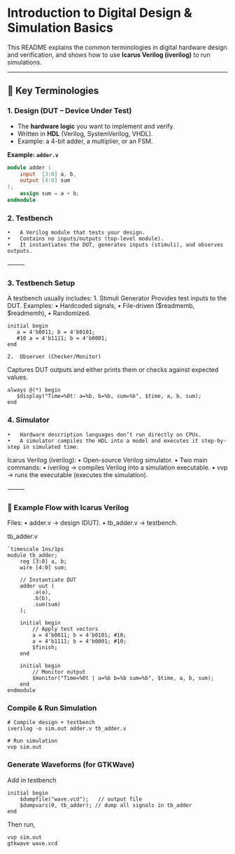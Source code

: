 # Introduction to Digital Design & Simulation Basics

This README explains the common terminologies in digital hardware design and verification, and shows how to use **Icarus Verilog (iverilog)** to run simulations.

---

## 🔹 Key Terminologies

### 1. **Design (DUT – Device Under Test)**
- The **hardware logic** you want to implement and verify.
- Written in **HDL** (Verilog, SystemVerilog, VHDL).
- Example: a 4-bit adder, a multiplier, or an FSM.

**Example: `adder.v`**
```verilog
module adder (
    input  [3:0] a, b,
    output [4:0] sum
);
    assign sum = a + b;
endmodule

```
### 2. **Testbench**
	•	A Verilog module that tests your design.
	•	Contains no inputs/outputs (top-level module).
	•	It instantiates the DUT, generates inputs (stimuli), and observes outputs.

⸻

### 3. **Testbench Setup**

A testbench usually includes:
	1.	Stimuli Generator
Provides test inputs to the DUT. Examples:
	•	Hardcoded signals,
	•	File-driven ($readmemb, $readmemh),
	•	Randomized.

```
initial begin
   a = 4'b0011; b = 4'b0101;
   #10 a = 4'b1111; b = 4'b0001;
end

```
	2.	Observer (Checker/Monitor)
Captures DUT outputs and either prints them or checks against expected values.

```
always @(*) begin
   $display("Time=%0t: a=%b, b=%b, sum=%b", $time, a, b, sum);
end
```
### 4. **Simulator**
	•	Hardware description languages don’t run directly on CPUs.
	•	A simulator compiles the HDL into a model and executes it step-by-step in simulated time.

Icarus Verilog (iverilog):
	•	Open-source Verilog simulator.
	•	Two main commands:
	•	iverilog → compiles Verilog into a simulation executable.
	•	vvp → runs the executable (executes the simulation).

⸻

### 🔹 Example Flow with Icarus Verilog

Files:
	•	adder.v → design (DUT).
	•	tb_adder.v → testbench.

tb_adder.v

```
`timescale 1ns/1ps
module tb_adder;
    reg [3:0] a, b;
    wire [4:0] sum;

    // Instantiate DUT
    adder uut (
        .a(a),
        .b(b),
        .sum(sum)
    );

    initial begin
        // Apply test vectors
        a = 4'b0011; b = 4'b0101; #10;
        a = 4'b1111; b = 4'b0001; #10;
        $finish;
    end

    initial begin
        // Monitor output
        $monitor("Time=%0t | a=%b b=%b sum=%b", $time, a, b, sum);
    end
endmodule

```

### Compile & Run Simulation

```
# Compile design + testbench
iverilog -o sim.out adder.v tb_adder.v

# Run simulation
vvp sim.out

```
### Generate Waveforms (for GTKWave)

Add in testbench

```
initial begin
    $dumpfile("wave.vcd");   // output file
    $dumpvars(0, tb_adder); // dump all signals in tb_adder
end

```
Then run,

```
vvp sim.out
gtkwave wave.vcd

```




